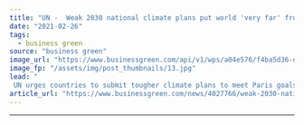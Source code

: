 ```yaml
---
title: "UN -  Weak 2030 national climate plans put world 'very far' from meeting Paris goals"
date: "2021-02-26"
tags: 
  - business green
source: "business green"
image_url: "https://www.businessgreen.com/api/v1/wps/a04e576/f4ba5d36-d82d-4475-8dec-195bd5c3158f/5/iStock-537871941-185x114.jpg"
image_fp: "/assets/img/post_thumbnails/13.jpg"
lead: "
 UN urges countries to submit tougher climate plans to meet Paris goals and prevent climate catastrophe  ..."
article_url: "https://www.businessgreen.com/news/4027766/weak-2030-national-climate-plans-world-meeting-paris-goals"
---
```


---
